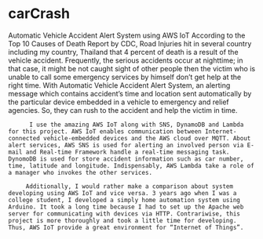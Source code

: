 # carCrash
Automatic Vehicle Accident Alert System using AWS IoT
          According to the Top 10 Causes of Death Report by CDC, Road Injuries hit in several country including my country, Thailand that 4 percent of death is a result of the vehicle accident. Frequently, the serious accidents occur at nighttime; in that case, it might be not caught sight of other people then the victim who is unable to call some emergency services by himself don’t get help at the right time. With Automatic Vehicle Accident Alert System, an alerting message which contains accident’s time and location sent automatically by the particular device embedded in a vehicle to emergency and relief agencies. So, they can rush to the accident and help the victim in time.

          I use the amazing AWS IoT along with SNS, DynamoDB and Lambda for this project. AWS IoT enables communication between Internet-connected vehicle-embedded devices and the AWS cloud over MQTT. About alert services, AWS SNS is used for alerting an involved person via E-mail and Real-time Framework handle a real-time messaging task. DynomoDB is used for store accident information such as car number, time, latitude and longitude. Indispensably, AWS Lambda take a role of a manager who invokes the other services.

         Additionally, I would rather make a comparison about system developing using AWS IoT and vice versa. 3 years ago when I was a college student, I developed a simply home automation system using Arduino. It took a long time because I had to set up the Apache web server for communicating with devices via HTTP. Contrariwise, this project is more thoroughly and took a little time for developing. Thus, AWS IoT provide a great environment for “Internet of Things”.
